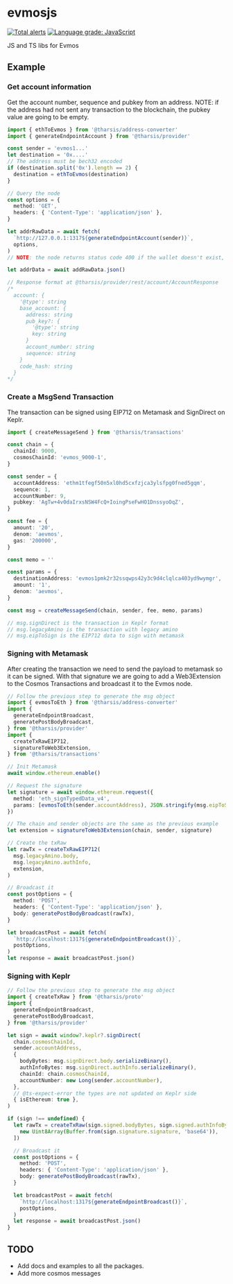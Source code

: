 # evmosjs

[![Total alerts](https://img.shields.io/lgtm/alerts/g/tharsis/evmosjs.svg?logo=lgtm&logoWidth=18)](https://lgtm.com/projects/g/tharsis/evmosjs/alerts/) [![Language grade: JavaScript](https://img.shields.io/lgtm/grade/javascript/g/tharsis/evmosjs.svg?logo=lgtm&logoWidth=18)](https://lgtm.com/projects/g/tharsis/evmosjs/context:javascript)

JS and TS libs for Evmos

## Example

### Get account information

Get the account number, sequence and pubkey from an address.
NOTE: if the address had not sent any transaction to the blockchain, the pubkey value are going to be empty.

```ts
import { ethToEvmos } from '@tharsis/address-converter'
import { generateEndpointAccount } from '@tharsis/provider'

const sender = 'evmos1...'
let destination = '0x....'
// The address must be bech32 encoded
if (destination.split('0x').length == 2) {
  destination = ethToEvmos(destination)
}

// Query the node
const options = {
  method: 'GET',
  headers: { 'Content-Type': 'application/json' },
}

let addrRawData = await fetch(
  `http://127.0.0.1:1317${generateEndpointAccount(sender)}`,
  options,
)
// NOTE: the node returns status code 400 if the wallet doesn't exist, catch that error

let addrData = await addRawData.json()

// Response format at @tharsis/provider/rest/account/AccountResponse
/*
  account: {
    '@type': string
    base_account: {
      address: string
      pub_key?: {
        '@type': string
        key: string
      }
      account_number: string
      sequence: string
    }
    code_hash: string
  }
*/
```

### Create a MsgSend Transaction

The transaction can be signed using EIP712 on Metamask and SignDirect on Keplr.

```ts
import { createMessageSend } from '@tharsis/transactions'

const chain = {
  chainId: 9000,
  cosmosChainId: 'evmos_9000-1',
}

const sender = {
  accountAddress: 'ethm1tfegf50n5xl0hd5cxfzjca3ylsfpg0fned5gqm',
  sequence: 1,
  accountNumber: 9,
  pubkey: 'AgTw+4v0daIrxsNSW4FcQ+IoingPseFwHO1DnssyoOqZ',
}

const fee = {
  amount: '20',
  denom: 'aevmos',
  gas: '200000',
}

const memo = ''

const params = {
  destinationAddress: 'evmos1pmk2r32ssqwps42y3c9d4clqlca403yd9wymgr',
  amount: '1',
  denom: 'aevmos',
}

const msg = createMessageSend(chain, sender, fee, memo, params)

// msg.signDirect is the transaction in Keplr format
// msg.legacyAmino is the transaction with legacy amino
// msg.eipToSign is the EIP712 data to sign with metamask
```

### Signing with Metamask

After creating the transaction we need to send the payload to metamask so it can be signed. With that signature we are going to add a Web3Extension to the Cosmos Transactions and broadcast it to the Evmos node.

```ts
// Follow the previous step to generate the msg object
import { evmosToEth } from '@tharsis/address-converter'
import {
  generateEndpointBroadcast,
  generatePostBodyBroadcast,
} from '@tharsis/provider'
import {
  createTxRawEIP712,
  signatureToWeb3Extension,
} from '@tharsis/transactions'

// Init Metamask
await window.ethereum.enable()

// Request the signature
let signature = await window.ethereum.request({
  method: 'eth_signTypedData_v4',
  params: [evmosToEth(sender.accountAddress), JSON.stringify(msg.eipToSign)],
})

// The chain and sender objects are the same as the previous example
let extension = signatureToWeb3Extension(chain, sender, signature)

// Create the txRaw
let rawTx = createTxRawEIP712(
  msg.legacyAmino.body,
  msg.legacyAmino.authInfo,
  extension,
)

// Broadcast it
const postOptions = {
  method: 'POST',
  headers: { 'Content-Type': 'application/json' },
  body: generatePostBodyBroadcast(rawTx),
}

let broadcastPost = await fetch(
  `http://localhost:1317${generateEndpointBroadcast()}`,
  postOptions,
)
let response = await broadcastPost.json()
```

### Signing with Keplr

```ts
// Follow the previous step to generate the msg object
import { createTxRaw } from '@tharsis/proto'
import {
  generateEndpointBroadcast,
  generatePostBodyBroadcast,
} from '@tharsis/provider'

let sign = await window?.keplr?.signDirect(
  chain.cosmosChainId,
  sender.accountAddress,
  {
    bodyBytes: msg.signDirect.body.serializeBinary(),
    authInfoBytes: msg.signDirect.authInfo.serializeBinary(),
    chainId: chain.cosmosChainId,
    accountNumber: new Long(sender.accountNumber),
  },
  // @ts-expect-error the types are not updated on Keplr side
  { isEthereum: true },
)

if (sign !== undefined) {
  let rawTx = createTxRaw(sign.signed.bodyBytes, sign.signed.authInfoBytes, [
    new Uint8Array(Buffer.from(sign.signature.signature, 'base64')),
  ])

  // Broadcast it
  const postOptions = {
    method: 'POST',
    headers: { 'Content-Type': 'application/json' },
    body: generatePostBodyBroadcast(rawTx),
  }

  let broadcastPost = await fetch(
    `http://localhost:1317${generateEndpointBroadcast()}`,
    postOptions,
  )
  let response = await broadcastPost.json()
}
```

## TODO

- Add docs and examples to all the packages.
- Add more cosmos messages
